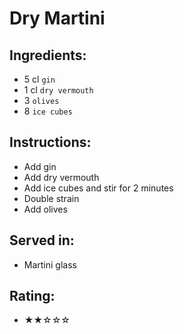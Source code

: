 # Dry Martini

## Ingredients:
- 5 cl `gin`
- 1 cl `dry vermouth`
- 3 `olives` <!-- - 1 `lemon twist` -->
- 8 `ice cubes`

## Instructions:
- Add gin
- Add dry vermouth
- Add ice cubes and stir for 2 minutes <!-- - Add ice cubes and stir for 60 seconds -->
- Double strain
- Add olives <!-- - Add lemon twist -->

## Served in:
- Martini glass

## Rating:
- ★★☆☆☆